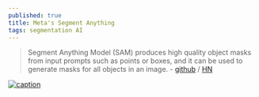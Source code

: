 ```yaml
---
published: true
title: Meta's Segment Anything
tags: segmentation AI
---
```

> Segment Anything Model (SAM) produces high quality object masks from input prompts such as points or boxes, and it can be used to generate masks for all objects in an image. - [github](https://github.com/YavorGIvanov/sam.cpp) / [HN](https://news.ycombinator.com/item?id=37398891) 

[![caption](https://github.com/facebookresearch/segment-anything/raw/main/assets/masks2.jpg?raw=true)](https://github.com/facebookresearch/segment-anything/)